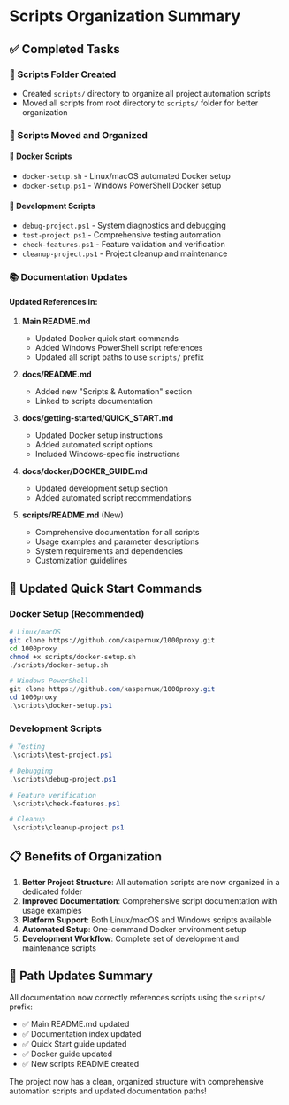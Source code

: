 # Scripts Organization Summary

## ✅ Completed Tasks

### 📁 Scripts Folder Created
- Created `scripts/` directory to organize all project automation scripts
- Moved all scripts from root directory to `scripts/` folder for better organization

### 📜 Scripts Moved and Organized

#### 🐳 Docker Scripts
- `docker-setup.sh` - Linux/macOS automated Docker setup
- `docker-setup.ps1` - Windows PowerShell Docker setup

#### 🔧 Development Scripts  
- `debug-project.ps1` - System diagnostics and debugging
- `test-project.ps1` - Comprehensive testing automation
- `check-features.ps1` - Feature validation and verification
- `cleanup-project.ps1` - Project cleanup and maintenance

### 📚 Documentation Updates

#### Updated References in:
1. **Main README.md**
   - Updated Docker quick start commands
   - Added Windows PowerShell script references
   - Updated all script paths to use `scripts/` prefix

2. **docs/README.md**
   - Added new "Scripts & Automation" section
   - Linked to scripts documentation

3. **docs/getting-started/QUICK_START.md**
   - Updated Docker setup instructions
   - Added automated script options
   - Included Windows-specific instructions

4. **docs/docker/DOCKER_GUIDE.md**
   - Updated development setup section
   - Added automated script recommendations

5. **scripts/README.md** (New)
   - Comprehensive documentation for all scripts
   - Usage examples and parameter descriptions
   - System requirements and dependencies
   - Customization guidelines

## 🚀 Updated Quick Start Commands

### Docker Setup (Recommended)

```bash
# Linux/macOS
git clone https://github.com/kaspernux/1000proxy.git
cd 1000proxy
chmod +x scripts/docker-setup.sh
./scripts/docker-setup.sh
```

```powershell
# Windows PowerShell
git clone https://github.com/kaspernux/1000proxy.git
cd 1000proxy
.\scripts\docker-setup.ps1
```

### Development Scripts

```powershell
# Testing
.\scripts\test-project.ps1

# Debugging
.\scripts\debug-project.ps1

# Feature verification
.\scripts\check-features.ps1

# Cleanup
.\scripts\cleanup-project.ps1
```

## 📋 Benefits of Organization

1. **Better Project Structure**: All automation scripts are now organized in a dedicated folder
2. **Improved Documentation**: Comprehensive script documentation with usage examples
3. **Platform Support**: Both Linux/macOS and Windows scripts available
4. **Automated Setup**: One-command Docker environment setup
5. **Development Workflow**: Complete set of development and maintenance scripts

## 🔗 Path Updates Summary

All documentation now correctly references scripts using the `scripts/` prefix:
- ✅ Main README.md updated
- ✅ Documentation index updated  
- ✅ Quick Start guide updated
- ✅ Docker guide updated
- ✅ New scripts README created

The project now has a clean, organized structure with comprehensive automation scripts and updated documentation paths!
